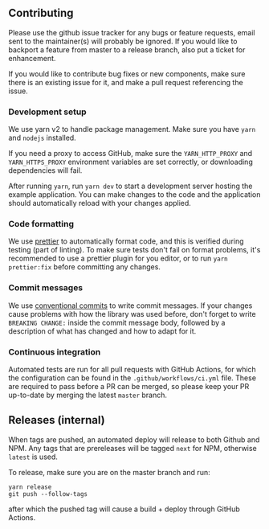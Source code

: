 ## Contributing

Please use the github issue tracker for any bugs or feature requests,
email sent to the maintainer(s) will probably be ignored.
If you would like to backport a feature from master to a release
branch, also put a ticket for enhancement.

If you would like to contribute bug fixes or new components,
make sure there is an existing issue for it, and make a pull
request referencing the issue.

### Development setup

We use yarn v2 to handle package management. Make sure you have `yarn` and
`nodejs` installed.

If you need a proxy to access GitHub, make sure the `YARN_HTTP_PROXY` and
`YARN_HTTPS_PROXY` environment variables are set correctly, or downloading
dependencies will fail.

After running `yarn`, run `yarn dev` to start a development server hosting
the example application. You can make changes to the code and the application
should automatically reload with your changes applied.

### Code formatting

We use [prettier](https://prettier.io/) to automatically format code, and this is verified
during testing (part of linting).
To make sure tests don't fail on format problems, it's recommended to use a prettier plugin
for you editor, or to run `yarn prettier:fix` before committing any changes.

### Commit messages

We use [conventional commits](https://www.conventionalcommits.org) to write commit messages.
If your changes cause problems with how the library was used before,
don't forget to write `BREAKING CHANGE:` inside the commit message body,
followed by a description of what has changed and how to adapt for it.

### Continuous integration

Automated tests are run for all pull requests with GitHub Actions, for which
the configuration can be found in the `.github/workflows/ci.yml` file. These
are required to pass before a PR can be merged, so please keep your PR
up-to-date by merging the latest `master` branch.

## Releases (internal)

When tags are pushed, an automated deploy will release to both Github and NPM.
Any tags that are prereleases will be tagged `next` for NPM, otherwise `latest`
is used.

To release, make sure you are on the master branch and run:

```
yarn release
git push --follow-tags
```

after which the pushed tag will cause a build + deploy through GitHub Actions.
